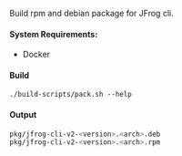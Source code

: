 Build rpm and debian package for JFrog cli.

#### System Requirements:

- Docker

#### Build
`./build-scripts/pack.sh --help`

#### Output
```bash
pkg/jfrog-cli-v2-<version>.<arch>.deb
pkg/jfrog-cli-v2-<version>.<arch>.rpm
```